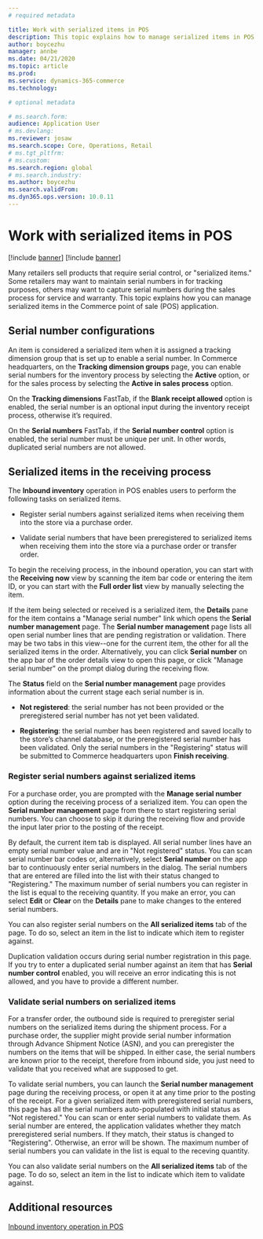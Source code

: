 ```yaml
---
# required metadata

title: Work with serialized items in POS
description: This topic explains how to manage serialized items in POS application.
author: boycezhu
manager: annbe
ms.date: 04/21/2020
ms.topic: article
ms.prod:
ms.service: dynamics-365-commerce
ms.technology: 

# optional metadata

# ms.search.form:
audience: Application User
# ms.devlang: 
ms.reviewer: josaw
ms.search.scope: Core, Operations, Retail
# ms.tgt_pltfrm: 
# ms.custom:
ms.search.region: global
# ms.search.industry:
ms.author: boycezhu
ms.search.validFrom:
ms.dyn365.ops.version: 10.0.11
---
```


# Work with serialized items in POS
[!include [banner](includes/banner.md)]
[!include [banner](includes/preview-banner.md)]

Many retailers sell products that require serial control, or "serialized items." Some retailers may want to maintain serial numbers in for tracking purposes, others may want to capture serial numbers during the sales process for service and warranty. This topic explains how you can manage serialized items in the Commerce point of sale (POS) application.

## Serial number configurations

An item is considered a serialized item when it is assigned a tracking dimension group that is set up to enable a serial number. In Commerce headquarters, on the **Tracking dimension groups** page, you can enable serial numbers for the inventory process by selecting the **Active** option, or for the sales process by selecting the **Active in sales process** option. 

On the **Tracking dimensions** FastTab, if the **Blank receipt allowed** option is enabled, the serial number is an optional input during the inventory receipt process, otherwise it’s required. 

On the **Serial numbers** FastTab, if the **Serial number control** option is enabled, the serial number must be unique per unit. In other words, duplicated serial numbers are not allowed.

## Serialized items in the receiving process

The **Inbound inventory** operation in POS enables users to perform the following tasks on serialized items.

-	Register serial numbers against serialized items when receiving them into the store via a purchase order.

-	Validate serial numbers that have been preregistered to serialized items when receiving them into the store via a purchase order or transfer order.

To begin the receiving process, in the inbound operation, you can start with the **Receiving now** view by scanning the item bar code or entering the item ID, or you can start with the **Full order list** view by manually selecting the item.

If the item being selected or received is a serialized item, the **Details** pane for the item contains a "Manage serial number" link which opens the **Serial number management** page. The **Serial number management** page lists all open serial number lines that are pending registration or validation. There may be two tabs in this view--one for the current item, the other for all the serialized items in the order. Alternatively, you can click **Serial number** on the app bar of the order details view to open this page, or click "Manage serial number" on the prompt dialog during the receiving flow.

The **Status** field on the **Serial number management** page provides information about the current stage each serial number is in.

- **Not registered**: the serial number has not been provided or the preregistered serial number has not yet been validated.

- **Registering**: the serial number has been registered and saved locally to the store’s channel database, or the preregistered serial number has been validated. Only the serial numbers in the "Registering" status will be submitted to Commerce headquarters upon **Finish receiving**.

### Register serial numbers against serialized items

For a purchase order, you are prompted with the **Manage serial number** option during the receiving process of a serialized item. You can open the **Serial number management** page from there to start registering serial numbers. You can choose to skip it during the receiving flow and provide the input later prior to the posting of the receipt.

By default, the current item tab is displayed. All serial number lines have an empty serial number value and are in "Not registered" status. You can scan serial number bar codes or, alternatively, select **Serial number** on the app bar to continuously enter serial numbers in the dialog. The serial numbers that are entered are filled into the list with their status changed to "Registering." The maximum number of serial numbers you can register in the list is equal to the receiving quantity. If you make an error, you can select **Edit** or **Clear** on the **Details** pane to make changes to the entered serial numbers.

You can also register serial numbers on the **All serialized items** tab of the page. To do so, select an item in the list to indicate which item to register against.

Duplication validation occurs during serial number registration in this page. If you try to enter a duplicated serial number against an item that has **Serial number control** enabled, you will receive an error indicating this is not allowed, and you have to provide a different number.

### Validate serial numbers on serialized items

For a transfer order, the outbound side is required to preregister serial numbers on the serialized items during the shipment process. For a purchase order, the supplier might provide serial number information through Advance Shipment Notice (ASN), and you can preregister the numbers on the items that will be shipped. In either case, the serial numbers are known prior to the receipt, therefore from inbound side, you just need to validate that you received what are supposed to get.

To validate serial numbers, you can launch the **Serial number management** page during the receiving process, or open it at any time prior to the posting of the receipt. For a given serialized item with preregistered serial numbers, this page has all the serial numbers auto-populated with initial status as "Not registered." You can scan or enter serial numbers to validate them. As serial number are entered, the application validates whether they match preregistered serial numbers. If they match, their status is changed to "Registering". Otherwise, an error will be shown. The maximum number of serial numbers you can validate in the list is equal to the receving quantity.

You can also validate serial numbers on the **All serialized items** tab of the page. To do so, select an item in the list to indicate which item to validate against.

## Additional resources

[Inbound inventory operation in POS](https://docs.microsoft.com/dynamics365/commerce/pos-inbound-inventory-operation)
